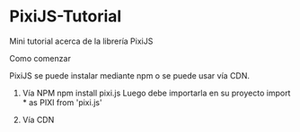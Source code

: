 # PixiJS-Tutorial
Mini tutorial acerca de la librería PixiJS

Como comenzar

PixiJS se puede instalar mediante npm o se puede usar vía CDN.

1. Vía NPM 
npm install pixi.js
Luego debe importarla en su proyecto 
import * as PIXI from 'pixi.js'

2. Vía CDN
<script src="https://cdnjs.cloudflare.com/ajax/libs/pixi.js/5.1.3/pixi.min.js"></script>

